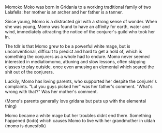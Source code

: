 Momoko Moko was born in Gridania to a working traditional family of two Lalafells: her mother is an archer and her father is a tanner. 

Since young, Momo is a distracted girl with a strong sense of wonder. When she was young, Momo was found to have an affinity for earth, water and wind, immediately attracting the notice of the conjurer's guild who took her in. 

The tdlr is that Momo grew to be a powerful white mage, but is unconventional, difficult to predict and hard to get a hold of, which is something the conjurers as a whole had to endure. Momo never seemed interested in mediatiomomo, attuning and slow lessons, often skipping classes to play outside, once even amusing an elemental which scared the shit out of the conjurers. 

Luckily, Momo has loving parents, who supported her despite the conjurer's complaints. "Lul you guys picked her" was her father's comment.  "What's wrong with that?" Was her mother's comment. 

(Momo's parents generally love gridana but puts up with the elemental thing)

Momo became a white mage but her troubles didnt end there. Something happened (todo) which causes Momo to live with her grandmother in uldah (momo is dunesfolk) 
